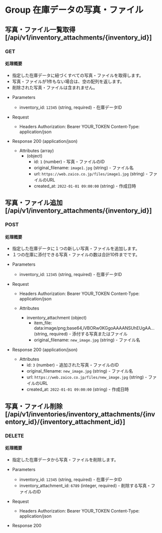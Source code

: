 # Group 在庫データの写真・ファイル

## 写真・ファイル一覧取得 [/api/v1/inventory_attachments/{inventory_id}]
### GET
#### 処理概要
* 指定した在庫データに紐づくすべての写真・ファイルを取得します。
* 写真・ファイルが1件もない場合は、空の配列を返します。
* 削除された写真・ファイルは含まれません。

+ Parameters
    + inventory_id: `12345` (string, required) - 在庫データID

+ Request
    + Headers
            Authorization: Bearer YOUR_TOKEN
            Content-Type: application/json

+ Response 200 (application/json)
    + Attributes (array)
        + (object)
            + id: `1` (number) - 写真・ファイルのID
            + original_filename: `image1.jpg` (string) - ファイル名
            + url: `https://web.zaico.co.jp/files/image1.jpg` (string) - ファイルのURL
            + created_at: `2022-01-01 09:00:00` (string) - 作成日時

## 写真・ファイル追加 [/api/v1/inventory_attachments/{inventory_id}]
### POST
#### 処理概要
* 指定した在庫データに１つの新しい写真・ファイルを追加します。
* １つの在庫に添付できる写真・ファイルの数は合計10件までです。

+ Parameters
    + inventory_id: `12345` (string, required) - 在庫データID

+ Request
    + Headers
            Authorization: Bearer YOUR_TOKEN
            Content-Type: application/json

    + Attributes
       + inventory_attachment (object)  
           + item_file: data:image/png;base64,iVBORw0KGgoAAAANSUhEUgAA... (string, required) - 添付する写真またはファイル
           + original_filename: `new_image.jpg` (string) - ファイル名

+ Response 200 (application/json)
    + Attributes
        + id: `3` (number) - 追加された写真・ファイルのID
        + original_filename: `new_image.jpg` (string) - ファイル名
        + url: `https://web.zaico.co.jp/files/new_image.jpg` (string) - ファイルのURL
        + created_at: `2022-01-01 09:00:00` (string) - 作成日時

## 写真・ファイル削除 [/api/v1/inventories/inventory_attachments/{inventory_id}/{inventory_attachment_id}]
### DELETE
#### 処理概要
* 指定した在庫データから写真・ファイルを削除します。

+ Parameters
    + inventory_id: `12345` (string, required) - 在庫データID
    + inventory_attachment_id: `6789` (integer, required) - 削除する写真・ファイルのID

+ Request
    + Headers
            Authorization: Bearer YOUR_TOKEN
            Content-Type: application/json

+ Response 200
